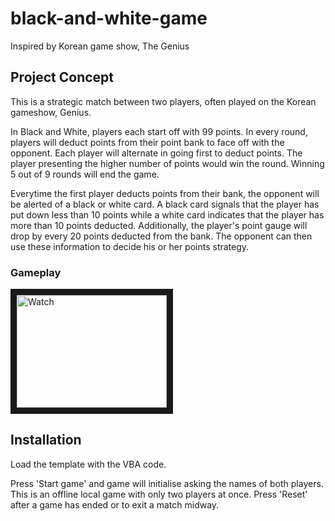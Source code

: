 # black-and-white-game
Inspired by Korean game show, The Genius
## Project Concept
This is a strategic match between two players, often played on the Korean gameshow, Genius.

In Black and White, players each start off with 99 points. In every round, players will deduct points from their point bank to face off with the opponent. Each player will alternate in going first to deduct points. The player presenting the higher number of points would win the round. Winning 5 out of 9 rounds will end the game.

Everytime the first player deducts points from their bank, the opponent will be alerted of a black or white card. A black card signals that the player has put down less than 10 points while a white card indicates that the player has more than 10 points deducted. Additionally, the player's point gauge will drop by every 20 points deducted from the bank. The opponent can then use these information to decide his or her points strategy.

### Gameplay
<a href="https://www.youtube.com/watch?v=v_i9V6r-wgc" target="_blank"><img src="http://img.youtube.com/vi/v_i9V6r-wgc/0.jpg" 
alt="Watch" width="240" height="180" border="10" /></a>

## Installation
Load the template with the VBA code.

Press 'Start game' and game will initialise asking the names of both players. This is an offline local game with only two players at once. Press 'Reset' after a game has ended or to exit a match midway.
